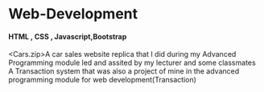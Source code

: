 # Web-Development
#### HTML , CSS , Javascript,Bootstrap
<Cars.zip>A car sales website replica that I did during my Advanced Programming module led and assited by my lecturer and some classmates
A Transaction system that was also a project of mine in the advanced programming module for web development(Transaction)

